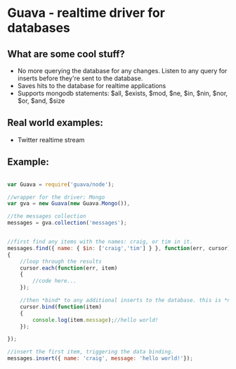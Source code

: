 Guava - realtime driver for databases
=====================================

What are some cool stuff?
-------------------------

- No more querying the database for any changes. Listen to any query for inserts before they're sent to the database.
- Saves hits to the database for realtime applications
- Supports mongodb statements: $all, $exists, $mod, $ne, $in, $nin, $nor, $or, $and, $size

Real world examples:
-------------------

- Twitter realtime stream

Example:
--------

```javascript

var Guava = require('guava/node');

//wrapper for the driver: Mongo
var gva = new Guava(new Guava.Mongo()),

//the messages collection
messages = gva.collection('messages');


//first find any items with the names: craig, or tim in it.
messages.find({ name: { $in: ['craig','tim'] } }, function(err, cursor)
{
	//loop through the results
	cursor.each(function(err, item)
	{
		//code here...
	});

	//then *bind* to any additional inserts to the database. this is *not* similar to mongodb's trailing cursors
	cursor.bind(function(item)
	{
		console.log(item.message);//hello world!
	});

});

//insert the first item, triggering the data binding.
messages.insert({ name: 'craig', message: 'hello world!'});

```